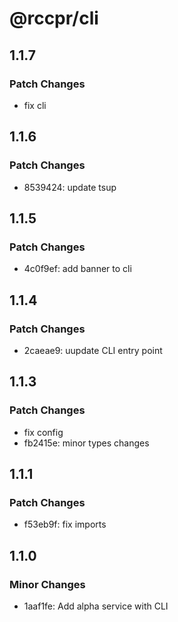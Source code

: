 # @rccpr/cli

## 1.1.7

### Patch Changes

- fix cli

## 1.1.6

### Patch Changes

- 8539424: update tsup

## 1.1.5

### Patch Changes

- 4c0f9ef: add banner to cli

## 1.1.4

### Patch Changes

- 2caeae9: uupdate CLI entry point

## 1.1.3

### Patch Changes

- fix config
- fb2415e: minor types changes

## 1.1.1

### Patch Changes

- f53eb9f: fix imports

## 1.1.0

### Minor Changes

- 1aaf1fe: Add alpha service with CLI

